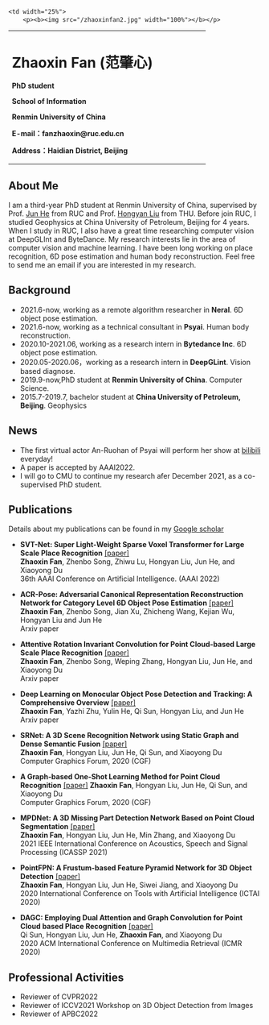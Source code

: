 

<table border="0">
  <tr>
    <td width="75%">
      <p><h1>Zhaoxin Fan (范肇心)</h1></p>
      <p><b>PhD student</b></p>
      <p><b>School of Information</b></p>
      <p><b>Renmin University of China</b></p>
      <p><b>E-mail：fanzhaoxin@ruc.edu.cn</b></p>
      <p><b>Address：Haidian District, Beijing </b></p></tr>

    <td width="25%">
        <p><b><img src="/zhaoxinfan2.jpg" width="100%"></b></p>
 
  </tr>
</table>





## About Me
I am a third-year PhD student at Renmin University of China, supervised by Prof. [Jun He](http://info.ruc.edu.cn/academic_professor.php?teacher_id=58) from RUC and Prof. [Hongyan Liu](http://www.sem.tsinghua.edu.cn/en/liuhy) from THU.  Before join RUC, I studied Geophysics at China University of Petroleum, Beijing for 4 years. When I study in RUC, I also have a great time researching computer vision at DeepGLInt and ByteDance.  My research interests lie in the area of computer vision and machine learning. I have been long working on place recognition, 6D pose estimation and human body reconstruction. Feel free to send me an email if you are interested in my research.

## Background
+ 2021.6-now, working as a remote algorithm researcher in **Neral**. 6D object pose estimation.
+ 2021.6-now, working as a technical consultant in **Psyai**. Human body reconstruction.
+ 2020.10-2021.06, working as a research intern in **Bytedance Inc**.  6D object pose estimation.
+ 2020.05-2020.06，working as a research intern in **DeepGLint**. Vision based diagnose.
+ 2019.9-now,PhD student at **Renmin University of China**. Computer Science.
+ 2015.7-2019.7, bachelor student at  **China University of Petroleum, Beijing**. Geophysics

## News
+ The first virtual actor An-Ruohan of Psyai  will perform her show at [bilibili](https://live.bilibili.com/23834668) everyday! 
+ A paper is accepted by AAAI2022. 
+ I will go to CMU to continue my research afer December 2021, as a co-supervised PhD student.

## Publications
Details about my publications can be found in my [Google scholar](https://scholar.google.com/citations?hl=zh-CN&user=JHvyYDQAAAAJ)

+ **SVT-Net: Super Light-Weight Sparse Voxel Transformer for Large Scale Place Recognition** [[paper]](https://arxiv.org/pdf/2105.00149.pdf)    
**Zhaoxin Fan**, Zhenbo Song, Zhiwu Lu, Hongyan Liu, Jun He, and Xiaoyong Du  
36th AAAI Conference on Artificial Intelligence. (AAAI 2022)

+ **ACR-Pose: Adversarial Canonical Representation Reconstruction Network for Category Level 6D Object Pose Estimation** [[paper]](https://arxiv.org/pdf/2111.10524.pdf)    
**Zhaoxin Fan**, Zhenbo Song, Jian Xu, Zhicheng Wang, Kejian Wu, Hongyan Liu and Jun He  
Arxiv paper  

+ **Attentive Rotation Invariant Convolution for Point Cloud-based Large Scale Place Recognition** [[paper]](https://arxiv.org/pdf/2108.12790.pdf)    
**Zhaoxin Fan**, Zhenbo Song, Weping Zhang, Hongyan Liu, Jun He, and Xiaoyong Du  
Arxiv paper  


+ **Deep Learning on Monocular Object Pose Detection and Tracking: A Comprehensive Overview** [[paper]](https://arxiv.org/pdf/2105.14291.pdf)  
  **Zhaoxin Fan**, Yazhi Zhu, Yulin He, Qi Sun, Hongyan Liu, and Jun He  
  Arxiv paper  


+ **SRNet: A 3D Scene Recognition Network using Static Graph and Dense Semantic Fusion** [[paper]](https://onlinelibrary.wiley.com/doi/abs/10.1111/cgf.14146)    
**Zhaoxin Fan**, Hongyan Liu, Jun He, Qi Sun, and Xiaoyong Du  
Computer Graphics Forum, 2020  (CGF)



+ **A Graph‐based One‐Shot Learning Method for Point Cloud Recognition** [[paper]](https://onlinelibrary.wiley.com/doi/abs/10.1111/cgf.14147) 
**Zhaoxin Fan**, Hongyan Liu, Jun He, Qi Sun, and Xiaoyong Du  
Computer Graphics Forum, 2020  (CGF)


+ **MPDNet: A 3D Missing Part Detection Network Based on Point Cloud Segmentation** [[paper]](https://ieeexplore.ieee.org/abstract/document/9414867/)  
**Zhaoxin Fan**, Hongyan Liu, Jun He, Min Zhang, and Xiaoyong Du  
2021 IEEE International Conference on Acoustics, Speech and Signal Processing  (ICASSP 2021)


+ **PointFPN: A Frustum-based Feature Pyramid Network for 3D Object Detection** [[paper]](https://ieeexplore.ieee.org/abstract/document/9288277)  
**Zhaoxin Fan**, Hongyan Liu, Jun He, Siwei Jiang, and Xiaoyong Du  
2020 International Conference on Tools with Artificial Intelligence   (ICTAI 2020)


+ **DAGC: Employing Dual Attention and Graph Convolution for Point Cloud based Place Recognition** [[paper]](https://dl.acm.org/doi/abs/10.1145/3372278.3390693)  
Qi Sun, Hongyan Liu, Jun He, **Zhaoxin Fan**, and Xiaoyong Du  
2020 ACM International Conference on Multimedia Retrieval  (ICMR 2020)



## Professional Activities
+ Reviewer of CVPR2022 
+ Reviewer of ICCV2021 Workshop on 3D Object Detection from Images 
+ Reviewer of APBC2022
